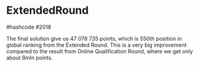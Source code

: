 # ExtendedRound
#hashcode #2018

The final solution give us 47 078 735 points, which is 550th position in global ranking from the Extended Round. 
This is a very big improvement compared to the result from Online Qualification Round, where we get only about 8mln points.
